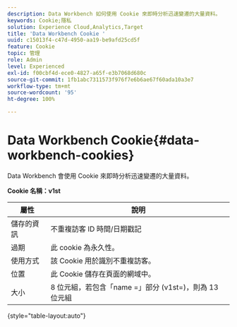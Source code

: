 ```yaml
---
description: Data Workbench 如何使用 Cookie 來即時分析迅速變遷的大量資料。
keywords: Cookie;隱私
solution: Experience Cloud,Analytics,Target
title: 'Data Workbench Cookie '
uuid: c15013f4-c47d-4950-aa19-be9afd25cd5f
feature: Cookie
topic: 管理
role: Admin
level: Experienced
exl-id: f00cbf4d-ece0-4827-a65f-e3b7068d680c
source-git-commit: 1fb1abc7311573f976f7e6b6ae67f60ada10a3e7
workflow-type: tm+mt
source-wordcount: '95'
ht-degree: 100%

---
```


# Data Workbench Cookie{#data-workbench-cookies}

Data Workbench 會使用 Cookie 來即時分析迅速變遷的大量資料。

**Cookie 名稱：v1st**

| 屬性 | 說明 |
|---|---|
| 儲存的資訊 | 不重複訪客 ID 時間/日期戳記 |
| 過期 | 此 cookie 為永久性。 |
| 使用方式 | 該 Cookie 用於識別不重複訪客。 |
| 位置 | 此 Cookie 儲存在頁面的網域中。 |
| 大小 | 8 位元組，若包含「name =」部分 (v1st=)，則為 13 位元組 |

{style=&quot;table-layout:auto&quot;}
